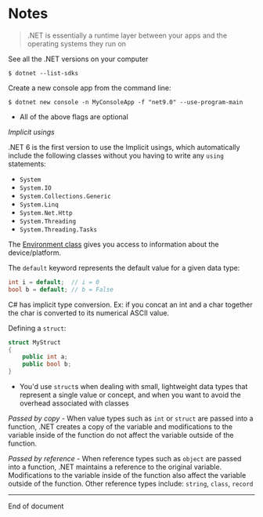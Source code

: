 # Notes

> .NET is essentially a runtime layer between your apps and the operating systems they run on

See all the .NET versions on your computer

```shell
$ dotnet --list-sdks
```

Create a new console app from the command line:

```shell
$ dotnet new console -n MyConsoleApp -f "net9.0" --use-program-main
```

* All of the above flags are optional

_Implicit usings_

.NET 6 is the first version to use the Implicit usings, which automatically include the following classes without you having to write any `using` statements:

* `System`
* `System.IO`
* `System.Collections.Generic`
* `System.Linq`
* `System.Net.Http`
* `System.Threading`
* `System.Threading.Tasks`

The [Environment class](https://learn.microsoft.com/en-us/dotnet/api/system.environment?view=net-9.0#properties) gives you access to information about the device/platform. 

The `default` keyword represents the default value for a given data type:

```C#
int i = default;  // i = 0
bool b = default; // b = False
```

C# has implicit type conversion. Ex: if you concat an int and a char together the char is converted to its numerical ASCII value. 

Defining a `struct`: 

```C#
struct MyStruct
{
    public int a;
    public bool b;
}
```

* You'd use `struct`s when dealing with small, lightweight data types that represent a single value or concept, and when you want to avoid the overhead associated with classes

_Passed by copy_ - When value types such as `int` or `struct` are passed into a function, .NET creates a copy of the variable and modifications to the variable inside of the function do not affect the variable outside of the function. 

_Passed by reference_ - When reference types such as `object` are passed into a function, .NET maintains a reference to the original variable. Modifications to the variable inside of the function also affect the variable outside of the function. Other reference types include: `string`, `class`, `record`

---
End of document
